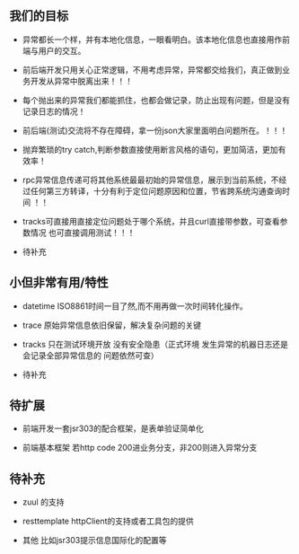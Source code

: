 ## 我们的目标
   
   - 异常都长一个样，并有本地化信息，一眼看明白。该本地化信息也直接用作前端与用户的交互。
   
   - 前后端开发只用关心正常逻辑，不用考虑异常，异常都交给我们，真正做到业务开发从异常中脱离出来！！！
   
   - 每个抛出来的异常我们都能抓住，也都会做记录，防止出现有问题，但是没有记录日志的情况！
   
   - 前后端(测试)交流将不存在障碍，拿一份json大家里面明白问题所在。！！！
   
   - 抛弃繁琐的try catch,判断参数直接使用断言风格的语句，更加简洁，更加有效率！
   
   - rpc异常信息传递可将其他系统最最初始的异常信息，展示到当前系统，不经过任何第三方转译，十分有利于定位问题原因和位置，节省跨系统沟通查询时间 ！！
   
   - tracks可直接用直接定位问题处于哪个系统，并且curl直接带参数，可查看参数情况 也可直接调用测试！！！
   
   - 待补充
   
## 小但非常有用/特性
   
   - datetime ISO8861时间一目了然,而不用再做一次时间转化操作。
   
   - trace 原始异常信息依旧保留，解决复杂问题的关键
   
   - tracks 只在测试环境开放 没有安全隐患（正式环境 发生异常的机器日志还是会记录全部异常信息的 问题依然可查）
   
   - 待补充
   
## 待扩展
  
   - 前端开发一套jsr303的配合框架，是表单验证简单化
   
   - 前端基本框架 若http code 200进业务分支，非200则进入异常分支

## 待补充

   - zuul 的支持
   
   - resttemplate httpClient的支持或者工具包的提供
   
   - 其他 比如jsr303提示信息国际化的配置等
